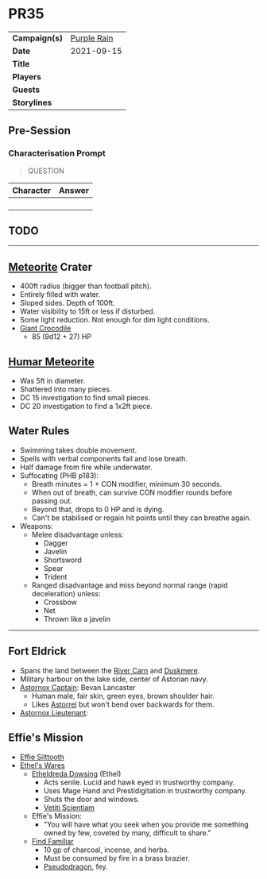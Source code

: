 # PR35

|||
| --- | --- |
| **Campaign(s)** | [Purple Rain](../../campaigns/C1-purple-rain.md) | session.3
| **Date** | 2021-09-15 |
| **Title** | |
| **Players** | |
| **Guests** | |
| **Storylines** | |

## Pre-Session

### Characterisation Prompt

> QUESTION

| Character | Answer |
| --- | --- |
| | | characterisation.1
| | |
| | |
| | |

## TODO

---

## [Meteorite](../../items/meteoric/meteorite.md) Crater

- 400ft radius (bigger than football pitch).
- Entirely filled with water.
- Sloped sides. Depth of 100ft.
- Water visibility to 15ft or less if disturbed.
- Some light reduction. Not enough for dim light conditions.
- [Giant Crocodile](https://www.dndbeyond.com/monsters/giant-crocodile)
  - 85 (9d12 + 27) HP

## [Humar Meteorite](../../items/meteoric/meteorites/humar-meteorite.md)

- Was 5ft in diameter.
- Shattered into many pieces.
- DC 15 investigation to find small pieces.
- DC 20 investigation to find a 1x2ft piece.

## Water Rules

- Swimming takes double movement.
- Spells with verbal components fail and lose breath.
- Half damage from fire while underwater.
- Suffocating (PHB p183):
  - Breath minutes = 1 + CON modifier, minimum 30 seconds.
  - When out of breath, can survive CON modifier rounds before passing out.
  - Beyond that, drops to 0 HP and is dying.
  - Can't be stabilised or regain hit points until they can breathe again.
- Weapons:
  - Melee disadvantage unless:
    - Dagger
    - Javelin
    - Shortsword
    - Spear
    - Trident
  - Ranged disadvantage and miss beyond normal range (rapid deceleration) unless:
    - Crossbow
    - Net
    - Thrown like a javelin

---

## Fort Eldrick

- Spans the land between the [River Carn](../../places/rivers-lakes/river-carn.md) and [Duskmere](../../places/rivers-lakes/duskmere.md).
- Military harbour on the lake side, center of Astorian navy.
- [Astornox Captain](../../organisations/astornox/ranks/astornox-captain.md): Bevan Lancaster
  - Human male, fair skin, green eyes, brown shoulder hair.
  - Likes [Astorrel](../../organisations/astorrel/astorrel.md) but won't bend over backwards for them.
- [Astornox Lieutenant](../../organisations/astornox/ranks/astornox-lieutenant.md): 

## Effie's Mission

- [Effie Silttooth](../../characters/effie-silttooth.md)
- [Ethel's Wares](../../places/buildings/shops/ethels-wares.md)
  - [Etheldreda Dowsing](../../characters/etheldreda-dowsing.md) (Ethel)
    - Acts senile. Lucid and hawk eyed in trustworthy company.
    - Uses Mage Hand and Prestidigitation in trustworthy company.
    - Shuts the door and windows.
    - [Vetiti Scientiam](../../organisations/vetiti-scientiam.md)
  - Effie's Mission:
    - "You will have what you seek when you provide me something owned by few, coveted by many, difficult to share."
  - [Find Familiar](https://www.dndbeyond.com/spells/find-familiar)
    - 10 gp of charcoal, incense, and herbs.
    - Must be consumed by fire in a brass brazier.
    - [Pseudodragon](https://www.dndbeyond.com/monsters/pseudodragon), fey.

